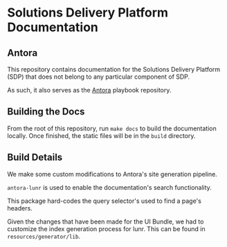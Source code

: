 # Solutions Delivery Platform Documentation 

## Antora 

This repository contains documentation for the Solutions Delivery Platform (SDP)
that does not belong to any particular component of SDP. 

As such, it also serves as the [Antora](https://antora.org) playbook repository. 

## Building the Docs 

From the root of this repository, run ``make docs`` to build the documentation
locally.  Once finished, the static files will be in the ``build`` directory. 

## Build Details

We make some custom modifications to Antora's site generation pipeline. 

``antora-lunr`` is used to enable the documentation's search functionality. 

This package hard-codes the query selector's used to find a page's headers. 

Given the changes that have been made for the UI Bundle, we had to customize 
the index generation process for lunr.  This can be found in ``resources/generator/lib``. 